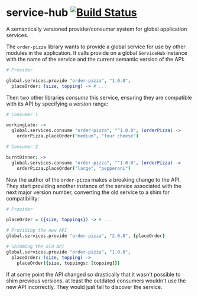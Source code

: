 # service-hub [![Build Status](https://travis-ci.org/atom/service-hub.svg?branch=master)](https://travis-ci.org/atom/service-hub)

A semantically versioned provider/consumer system for global application services.

The `order-pizza` library wants to provide a global service for use by other
modules in the application. It calls provide on a global `ServiceHub` instance
with the name of the service and the current semantic version of the API:

```coffee
# Provider

global.services.provide "order-pizza", "1.0.0",
  placeOrder: (size, topping) -> # ...
```

Then two other libraries *consume* this service, ensuring they are compatible
with its API by specifying a version range:

```coffee
# Consumer 1

workingLate: ->
  global.services.consume "order-pizza", "^1.0.0", (orderPizza) ->
    orderPizza.placeOrder("medium", "four cheese")

# Consumer 2

burntDinner: ->
  global.services.consume "order-pizza", "^1.0.0", (orderPizza) ->
    orderPizza.placeOrder("large", "pepperoni")
```

Now the author of the `order-pizza` makes a breaking change to the API. They
start providing another instance of the service associated with the next major
version number, converting the old service to a shim for compatibility:

```coffee
# Provider

placeOrder = ({size, toppings}) -> # ...

# Providing the new API
global.services.provide "order-pizza", "2.0.0", {placeOrder}

# Shimming the old API
global.services.provide "order-pizza", "1.0.0",
  placeOrder: (size, topping) ->
    placeOrder({size, toppings: [topping]})
```

If at some point the API changed so drastically that it wasn't possible to shim
previous versions, at least the outdated consumers wouldn't use the new API
incorrectly. They would just fail to discover the service.

